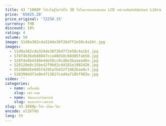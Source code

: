 ```yaml
---
title: 43 "1080P โปร่งใสตู้โชว์วิดีโอ 3D โฮโลแกรมจอแสดงผล LCD หน้าจอสัมผัสพิพิธภัณฑ์ Library Commercial Interactive Show ตู้
price: '65025.28'
price_original: '72250.33'
currency: THB
discount: 10%
rating: 4
volume: 50
image: S1d0a382cda324de38f26d7f2e58c4a1bt.jpg
images:
  - S1d0a382cda324de38f26d7f2e58c4a1bt.jpg
  - S78f4b3beb88847cca40d10c68d05fab5O.jpg
  - S28f4e9b4348e4de59cc0c48e3baaead6n.jpg
  - S28120e8c15be42f9b02cd4181e190242K.jpg
  - S52900d5e9d5f4295a7b432f1982bae8ct.jpg
  - S38390ddf1e0e471381fcad4a7105f902w.jpg
video: ''
categories:
  - name: เครื่องมือ
    slug: เคร-องม
  - name: วัดและการวิเคราะห์
    slug: ดและการว-เคราะห
slug: 43-1080p-โปร-งใสต-โชว
encode: olZXTXU
lang: th
---
```

  